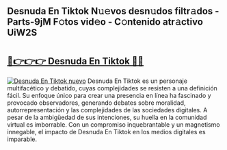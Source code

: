 ## Desnuda En Tiktok N𝚞𝚎vos desn𝚞dos filtr𝚊dos - Parts-9jM F𝚘tos vid𝚎o - C𝚘ntenido atr𝚊ctivo UiW2S

# <h2><a href="http://mbauv1.tromn.icu/?c=Desnuda+En+Tiktok">🔗👉👉👉 Desnuda En Tiktok 🔗🔗</a></h2>

[![Desnuda En Tiktok nuevo](https://i.imgur.com/pEAQMta.gif)](http://mbauv1.tromn.icu/?c=Desnuda+En+Tiktok)
Desnuda En Tiktok es un personaje multifacético y debatido, cuyas complejidades se resisten a una definición fácil.  Su enfoque único para crear una presencia en línea ha fascinado y provocado observadores, generando debates sobre moralidad, autorrepresentación y las complejidades de las sociedades digitales. A pesar de la ambigüedad de sus intenciones, su huella en la comunidad virtual es imborrable. Con un compromiso inquebrantable y un magnetismo innegable, el impacto de Desnuda En Tiktok en los medios digitales es imparable.
